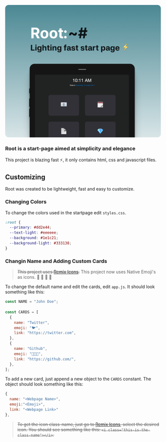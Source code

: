 ![](./assets/header.jpg)

### Root is a start-page aimed at simplicity and elegance

This project is blazing fast :zap:, it only contains html, css and javascript files.

## Customizing

Root was created to be lightweight, fast and easy to customize.

### Changing Colors

To change the colors used in the startpage edit `styles.css`.

```css
:root {
  --primary: #dd2e44;
  --text-light: #eeeeee;
  --background: #1e1c21;
  --background-light: #333138;
}
```

### Changin Name and Adding Custom Cards

> ~~This project uses [Remix Icons](https://remixicon.com/).~~ This project now uses Native Emoji's as icons. 🤙 🤙 🤙 🤙

To change the default name and edit the cards, edit `app.js`. It should look something like this:

```js
const NAME = "John Doe";

const CARDS = [
  {
    name: "Twitter",
    emoji: "🐦",
    link: "https://twitter.com",
  },
  {
    name: "Github",
    emoji: "🧑🏻‍💻",
    link: "https://github.com/",
  },
];
```

To add a new card, just append a new object to the `CARDS` constant. The object should look something like this:

```js
{
  name: "<Webpage Name>",
  emoji:"<Emoji>",
  link: "<Webpage Link>"
},
```

> ~~To get the icon class-name, just go to [Remix Icons](https://remixicon.com/), select the desired icon. You should see something like this: `<i class="this-is-the-class-name"></i>`.~~
